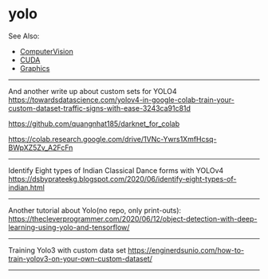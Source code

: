 # yolo

See Also:

 - [ComputerVision](ComputerVision.md)
 - [CUDA](CUDA.md)
 - [Graphics](Graphics.md)

---

And another write up about custom sets for YOLO4
https://towardsdatascience.com/yolov4-in-google-colab-train-your-custom-dataset-traffic-signs-with-ease-3243ca91c81d

https://github.com/quangnhat185/darknet_for_colab

https://colab.research.google.com/drive/1VNc-Ywrs1XmfHcsq-BWpXZ5Zv_A2FcFn
  
---

Identify Eight types of Indian Classical Dance forms with YOLOv4
https://dsbyprateekg.blogspot.com/2020/06/identify-eight-types-of-indian.html

---

Another tutorial about Yolo(no repo, only print-outs):
https://thecleverprogrammer.com/2020/06/12/object-detection-with-deep-learning-using-yolo-and-tensorflow/
  
---

Training Yolo3 with custom data set
https://enginerdsunio.com/how-to-train-yolov3-on-your-own-custom-dataset/

---